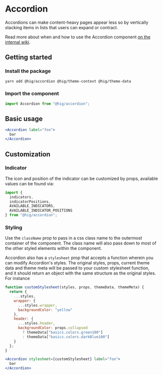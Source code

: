 # Accordion

Accordions can make content-heavy pages appear less so by vertically stacking items in lists that users can expand or contract.

Read more about when and how to use the Accordion component [on the internal wiki](https://wiki.autodesk.com/display/HIG/accordion).


## Getting started

### Install the package

```bash
yarn add @hig/accordion @hig/theme-context @hig/theme-data
```

### Import the component

```js
import Accordion from "@hig/accordion";
```

## Basic usage

```jsx
<Accordion label="foo">
  bar
</Accordion>
```

## Customization


### Indicator
The icon and position of the indicator can be customized by props, available values can be found via:
```js
import {
  indicators,
  indicatorPositions,
  AVAILABLE_INDICATORS,
  AVAILABLE_INDICATOR_POSITIONS
} from "@hig/accordion";
```

### Styling

Use the `className` prop to pass in a css class name to the outermost container of the component. The class name will also pass down to most of the other styled elements within the component.

Accordion also has a `stylesheet` prop that accepts a function wherein you can modify Accordion's styles. The original styles, props, current theme data and theme meta will be passed to your custom stylesheet function, and it should return an object with the same structure as the original styles. For instance

```jsx
function customStylesheet(styles, props, themeData, themeMeta) {
  return {
    ...styles,
    wrapper: {
      ...styles.wrapper,
      backgroundColor: "yellow"
    },
    header: {
      ...styles.header,
      backgroundColor: props.collapsed
        ? themeData["basics.colors.green100"]
        : themeData["basics.colors.darkBlue100"]
    }
  };
}

<Accordion stylesheet={customStylesheet} label="foo">
  bar
</Accordion>
```
